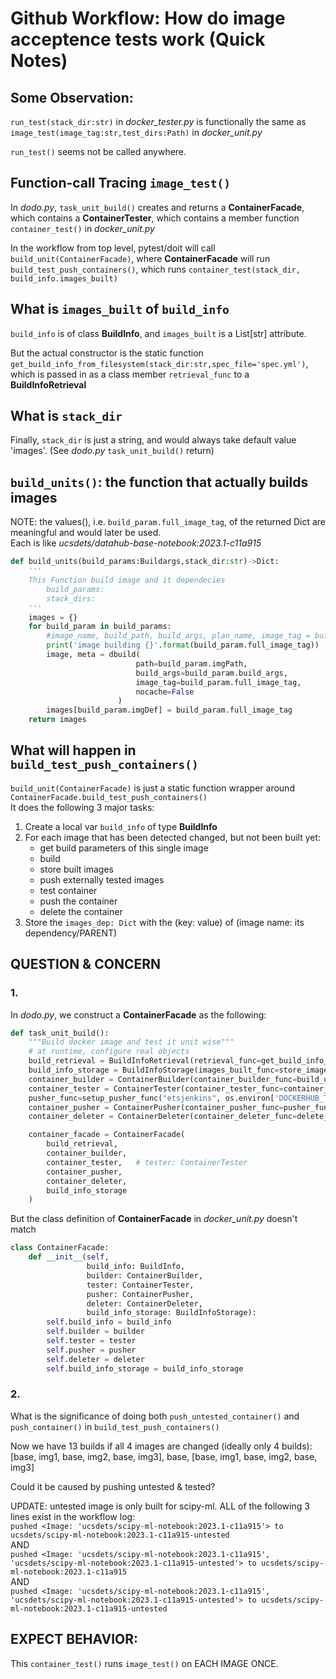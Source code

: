 # Github Workflow: How do image acceptence tests work (Quick Notes)

## Some Observation:
`run_test(stack_dir:str)` in *docker_tester.py* is functionally the same as `image_test(image_tag:str,test_dirs:Path)` in *docker_unit.py*

`run_test()` seems not be called anywhere.


## Function-call Tracing `image_test()`

In *dodo.py*, `task_unit_build()` creates and returns a **ContainerFacade**, which contains a **ContainerTester**, which contains a member function `container_test()` in *docker_unit.py*

In the workflow from top level, pytest/doit will call `build_unit(ContainerFacade)`, where **ContainerFacade** will run `build_test_push_containers()`, which runs `container_test(stack_dir, build_info.images_built)`

## What is `images_built` of `build_info`
`build_info` is of class **BuildInfo**, and `images_built` is a List[str] attribute.

But the actual constructor is the static function `get_build_info_from_filesystem(stack_dir:str,spec_file='spec.yml')`, which is passed in as a class member `retrieval_func` to a **BuildInfoRetrieval**

## What is `stack_dir`
Finally, `stack_dir` is just a string, and would always take default value 'images'. (See *dodo.py* `task_unit_build()` return)


## `build_units()`: the function that actually builds images
NOTE: the values(), i.e. `build_param.full_image_tag`, of the returned Dict are meaningful and would later be used.  
Each is like *ucsdets/datahub-base-notebook:2023.1-c11a915*

```Python
def build_units(build_params:Buildargs,stack_dir:str)->Dict:
    '''
    This Function build image and it dependecies
        build_params:
        stack_dirs:
    '''
    images = {}
    for build_param in build_params:
        #image_name, build_path, build_args, plan_name, image_tag = build_param
        print('image building {}'.format(build_param.full_image_tag))
        image, meta = dbuild(
                            path=build_param.imgPath,
                            build_args=build_param.build_args,
                            image_tag=build_param.full_image_tag,
                            nocache=False
                        )
        images[build_param.imgDef] = build_param.full_image_tag     
    return images
```

## What will happen in `build_test_push_containers()`
`build_unit(ContainerFacade)` is just a static function wrapper around `ContainerFacade.build_test_push_containers()`  
It does the following 3 major tasks:
1. Create a local var `build_info` of type **BuildInfo**
2. For each image that has been detected changed, but not been built yet:
   - get build parameters of this single image
   - build
   - store built images
   - push externally tested images
   - test container
   - push the container
   - delete the container
3. Store the `images_dep: Dict` with the (key: value) of (image name: its dependency/PARENT)


## QUESTION & CONCERN
### 1.
In *dodo.py*, we construct a **ContainerFacade** as the following:
```Python
def task_unit_build():
    """Build docker image and test it unit wise"""
    # at runtime, configure real objects
    build_retrieval = BuildInfoRetrieval(retrieval_func=get_build_info_from_filesystem)
    build_info_storage = BuildInfoStorage(images_built_func=store_images_on_filesystem)
    container_builder = ContainerBuilder(container_builder_func=build_units)
    container_tester = ContainerTester(container_tester_func=container_test)  # line 113
    pusher_func=setup_pusher_func("etsjenkins", os.environ['DOCKERHUB_TOKEN'])
    container_pusher = ContainerPusher(container_pusher_func=pusher_func)
    container_deleter = ContainerDeleter(container_deleter_func=delete_docker_containers)

    container_facade = ContainerFacade(
        build_retrieval,
        container_builder,
        container_tester,   # tester: ContainerTester
        container_pusher,
        container_deleter,
        build_info_storage
    )
```
But the class definition of **ContainerFacade** in *docker_unit.py* doesn't match
```Python
class ContainerFacade:
    def __init__(self, 
                 build_info: BuildInfo, 
                 builder: ContainerBuilder, 
                 tester: ContainerTester, 
                 pusher: ContainerPusher,
                 deleter: ContainerDeleter,
                 build_info_storage: BuildInfoStorage):
        self.build_info = build_info
        self.builder = builder
        self.tester = tester
        self.pusher = pusher
        self.deleter = deleter
        self.build_info_storage = build_info_storage
```

### 2.
What is the significance of doing both `push_untested_container()` and `push_container()`
in `build_test_push_containers()`

Now we have 13 builds if all 4 images are changed (ideally only 4 builds):  
[base, img1, base, img2, base, img3], base, [base, img1, base, img2, base, img3]

Could it be caused by pushing untested & tested?

UPDATE: untested image is only built for scipy-ml.
ALL of the following 3 lines exist in the workflow log:  
```pushed <Image: 'ucsdets/scipy-ml-notebook:2023.1-c11a915'> to ucsdets/scipy-ml-notebook:2023.1-c11a915-untested```  
AND  
```pushed <Image: 'ucsdets/scipy-ml-notebook:2023.1-c11a915', 'ucsdets/scipy-ml-notebook:2023.1-c11a915-untested'> to ucsdets/scipy-ml-notebook:2023.1-c11a915```  
AND  
```pushed <Image: 'ucsdets/scipy-ml-notebook:2023.1-c11a915', 'ucsdets/scipy-ml-notebook:2023.1-c11a915-untested'> to ucsdets/scipy-ml-notebook:2023.1-c11a915-untested```  

## EXPECT BEHAVIOR: 
This `container_test()` runs `image_test()` on EACH IMAGE ONCE.